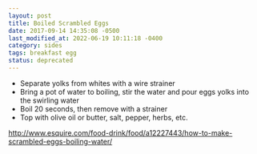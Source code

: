 ```yaml
---
layout: post
title: Boiled Scrambled Eggs
date: 2017-09-14 14:35:08 -0500
last_modified_at: 2022-06-19 10:11:18 -0400
category: sides
tags: breakfast egg
status: deprecated
---
```


  * Separate yolks from whites with a wire strainer
  * Bring a pot of water to boiling, stir the water and pour eggs yolks into the swirling water
  * Boil 20 seconds, then remove with a strainer
  * Top with olive oil or butter, salt, pepper, herbs, etc.

http://www.esquire.com/food-drink/food/a12227443/how-to-make-scrambled-eggs-boiling-water/  

